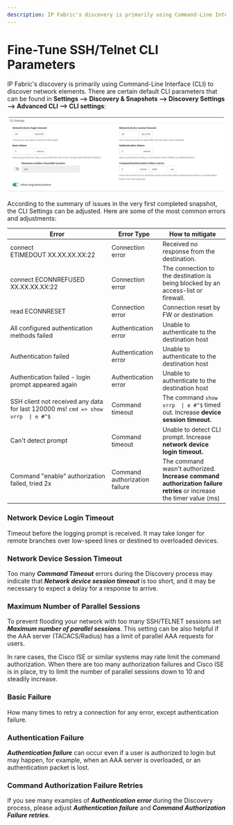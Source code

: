 ```yaml
---
description: IP Fabric's discovery is primarily using Command-Line Interface (CLI) to discover network elements.
---
```


# Fine-Tune SSH/Telnet CLI Parameters

IP Fabric's discovery is primarily using Command-Line Interface (CLI) to
discover network elements. There are certain default CLI parameters that can be
found in **Settings --> Discovery & Snapshots --> Discovery Settings -->
Advanced CLI --> CLI settings**:

![Fine-Tune SSH/Telnet CLI parameters](finetune-ssh-telnet.png)

According to the summary of issues in the very first completed snapshot,
the CLI Settings can be adjusted. Here are some of the most common
errors and adjustments:

| Error                                                                             | Error Type                    | How to mitigate                                                                                                    |
| --------------------------------------------------------------------------------- | ----------------------------- | ------------------------------------------------------------------------------------------------------------------ |
| connect ETIMEDOUT XX.XX.XX.XX:22                                                  | Connection error              | Received no response from the destination.                                                                         |
| connect ECONNREFUSED XX.XX.XX.XX:22                                               | Connection error              | The connection to the destination is being blocked by an access-list or firewall.                                  |
| read ECONNRESET                                                                   | Connection error              | Connection reset by FW or destination                                                                              |
| All configured authentication methods failed                                      | Authentication error          | Unable to authenticate to the destination host                                                                     |
| Authentication failed                                                             | Authentication error          | Unable to authenticate to the destination host                                                                     |
| Authentication failed - login prompt appeared again                               | Authentication error          | Unable to authenticate to the destination host                                                                     |
| SSH client not received any data for last 120000 ms! `cmd => show vrrp  \| e #^$` | Command timeout               | The command `show vrrp  \| e #^$` timed out. Increase **device session timeout.**                                  |
| Can't detect prompt                                                               | Command timeout               | Unable to detect CLI prompt. Increase **network device login timeout.**                                            |
| Command "enable" authorization failed, tried 2x                                   | Command authorization failure | The command wasn't authorized. **Increase command authorization failure retries** or increase the timer value (ms) |

### Network Device Login Timeout

Timeout before the logging prompt is received. It may take longer for
remote branches over low-speed lines or destined to overloaded devices.

### Network Device Session Timeout

Too many **_Command Timeout_** errors during the Discovery process may
indicate that **_Network device session timeout_** is too short, and it
may be necessary to expect a delay for a response to arrive.

### Maximum Number of Parallel Sessions

To prevent flooding your network with too many SSH/TELNET sessions set
**_Maximum number of parallel sessions_**. This setting can be also
helpful if the AAA server (TACACS/Radius) has a limit of parallel AAA
requests for users.

In rare cases, the Cisco ISE or similar systems may rate limit the
command authorization. When there are too many authorization failures
and Cisco ISE is in place, try to limit the number of parallel sessions
down to 10 and steadily increase.

### Basic Failure

How many times to retry a connection for any error, except
authentication failure.

### Authentication Failure

**_Authentication failure_** can occur even if a user is authorized to
login but may happen, for example, when an AAA server is overloaded, or
an authentication packet is lost.

### Command Authorization Failure Retries

If you see many examples of **_Authentication error_** during the
Discovery process, please adjust **_Authentication failure_** and
**_Command Authorization Failure retries_**.
